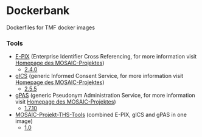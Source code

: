 # Dockerbank
Dockerfiles for TMF docker images

### Tools
- [E-PIX](https://github.com/tmfev/Dockerbank/tree/master/E-PIX) (Enterprise Identifier Cross Referencing, for more information visit [Homepage des MOSAIC-Projektes](https://mosaic-greifswald.de/werkzeuge-und-vorlagen/id-management-e-pix.html))
  - [2.4.0](https://github.com/tmfev/Dockerbank/tree/master/E-PIX/2.4.0)
- [gICS](https://github.com/tmfev/Dockerbank/tree/master/gICS) (generic Informed Consent Service, for more information visit [Homepage des MOSAIC-Projektes](https://mosaic-greifswald.de/werkzeuge-und-vorlagen/einwilligungsmanagement-gics.html))
  - [2.5.5](https://github.com/tmfev/Dockerbank/tree/master/gICS/2.5.5)
- [gPAS](https://github.com/tmfev/Dockerbank/tree/master/gPAS) (generic Pseudonym Administration Service, for more information visit [Homepage des MOSAIC-Projektes](https://mosaic-greifswald.de/werkzeuge-und-vorlagen/pseudonymverwaltung-gpas.html))
  - [1.7.10](https://github.com/tmfev/Dockerbank/tree/master/gPAS/1.7.10)
- [MOSAIC-Projekt-THS-Tools](https://github.com/tmfev/Dockerbank/tree/master/MOSAIC-THS-Tools) (combined E-PIX, gICS and gPAS in one image)
  - [1.0](https://github.com/tmfev/Dockerbank/tree/master/MOSAIC-THS-Tools/1.0)
